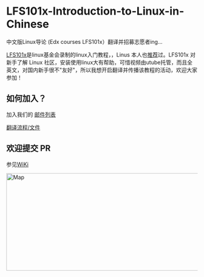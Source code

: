 LFS101x-Introduction-to-Linux-in-Chinese
========================================


中文版Linux导论  (Edx courses LFS101x）翻译并招募志愿者ing...

[LFS101x](https://www.edx.org/course/linuxfoundationx/linuxfoundationx-lfs101x-2-introduction-5386)是linux基金会录制的linux入门教程，，Linus 本人也[推荐](https://www.youtube.com/watch?v=x8iKn4tsW1A)过。LFS101x 对新手了解 Linux 社区，安装使用linux大有帮助，可惜视频由utube托管，而且全英文，对国内新手很不"友好"，所以我想开启翻译并传播该教程的活动，欢迎大家参加！

 

如何加入？
-
加入我们的 [邮件列表](https://groups.google.com/forum/#!forum/edxstar)

[翻译流程/文件](https://github.com/fdzh/LFS101x/wiki/%E7%BF%BB%E8%AF%91%E6%96%87%E4%BB%B6)

欢迎提交 PR
-
参见[WiKi](https://github.com/tvvocold/LFS101x-Introduction-to-Linux-in-Chinese/wiki)


<a href="http://www.revolvermaps.com/?target=enlarge&amp;i=900943gc83l&amp;color=fff600&amp;m=0"><img src="https://rj.revolvermaps.com/h/m/a/0/fff600/256/0/900943gc83l.png" width="512" height="256" alt="Map" style="border:0;"></a>
